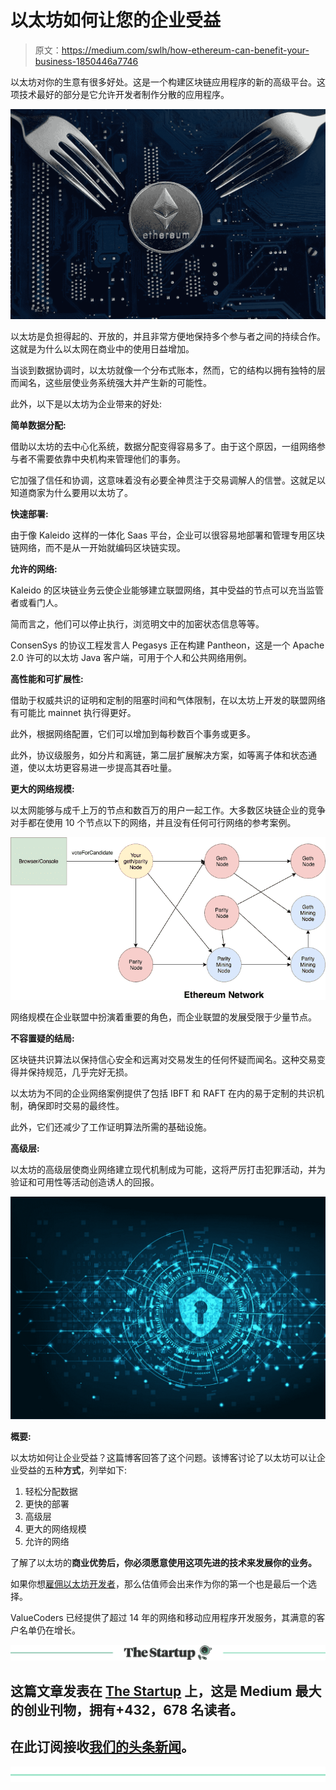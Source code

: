 # 以太坊如何让您的企业受益

> 原文：<https://medium.com/swlh/how-ethereum-can-benefit-your-business-1850446a7746>

以太坊对你的生意有很多好处。这是一个构建区块链应用程序的新的高级平台。这项技术最好的部分是它允许开发者制作分散的应用程序。

![](img/7102e6831bb9b3aaa77131ed35ff65cb.png)

以太坊是负担得起的、开放的，并且非常方便地保持多个参与者之间的持续合作。这就是为什么以太网在商业中的使用日益增加。

当谈到数据协调时，以太坊就像一个分布式账本，然而，它的结构以拥有独特的层而闻名，这些层使业务系统强大并产生新的可能性。

此外，以下是以太坊为企业带来的好处:

**简单数据分配:**

借助以太坊的去中心化系统，数据分配变得容易多了。由于这个原因，一组网络参与者不需要依靠中央机构来管理他们的事务。

它加强了信任和协调，这意味着没有必要全神贯注于交易调解人的信誉。这就足以知道商家为什么要用以太坊了。

**快速部署:**

由于像 Kaleido 这样的一体化 Saas 平台，企业可以很容易地部署和管理专用区块链网络，而不是从一开始就编码区块链实现。

**允许的网络:**

Kaleido 的区块链业务云使企业能够建立联盟网络，其中受益的节点可以充当监管者或看门人。

简而言之，他们可以停止执行，浏览明文中的加密状态信息等等。

ConsenSys 的协议工程发言人 Pegasys 正在构建 Pantheon，这是一个 Apache 2.0 许可的以太坊 Java 客户端，可用于个人和公共网络用例。

**高性能和可扩展性:**

借助于权威共识的证明和定制的阻塞时间和气体限制，在以太坊上开发的联盟网络有可能比 mainnet 执行得更好。

此外，根据网络配置，它们可以增加到每秒数百个事务或更多。

此外，协议级服务，如分片和离链，第二层扩展解决方案，如等离子体和状态通道，使以太坊更容易进一步提高其吞吐量。

**更大的网络规模:**

以太网能够与成千上万的节点和数百万的用户一起工作。大多数区块链企业的竞争对手都在使用 10 个节点以下的网络，并且没有任何可行网络的参考案例。

![](img/9784eed168f6e8d923e816cccf2a21a2.png)

网络规模在企业联盟中扮演着重要的角色，而企业联盟的发展受限于少量节点。

**不容置疑的结局:**

区块链共识算法以保持信心安全和远离对交易发生的任何怀疑而闻名。这种交易变得并保持规范，几乎完好无损。

以太坊为不同的企业网络案例提供了包括 IBFT 和 RAFT 在内的易于定制的共识机制，确保即时交易的最终性。

此外，它们还减少了工作证明算法所需的基础设施。

**高级层:**

以太坊的高级层使商业网络建立现代机制成为可能，这将严厉打击犯罪活动，并为验证和可用性等活动创造诱人的回报。

![](img/f74513a0b4d3cf892254f560cc3cad44.png)

**概要:**

以太坊如何让企业受益？这篇博客回答了这个问题。该博客讨论了以太坊可以让企业受益的五种**方式**，列举如下:

1.  轻松分配数据
2.  更快的部署
3.  高级层
4.  更大的网络规模
5.  允许的网络

了解了以太坊的**商业优势后，你必须愿意使用这项先进的技术来发展你的业务。**

如果你想[雇佣以太坊开发者](https://www.valuecoders.com/hire-developers/hire-ethereum-developer)，那么估值师会出来作为你的第一个也是最后一个选择。

ValueCoders 已经提供了超过 14 年的网络和移动应用程序开发服务，其满意的客户名单仍在增长。

[![](img/308a8d84fb9b2fab43d66c117fcc4bb4.png)](https://medium.com/swlh)

## 这篇文章发表在 [The Startup](https://medium.com/swlh) 上，这是 Medium 最大的创业刊物，拥有+432，678 名读者。

## 在此订阅接收[我们的头条新闻](https://growthsupply.com/the-startup-newsletter/)。

[![](img/b0164736ea17a63403e660de5dedf91a.png)](https://medium.com/swlh)